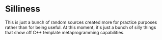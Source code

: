 Silliness
=========

This is just a bunch of random sources created more for practice purposes
rather than for being useful. At this moment, it's just a bunch of silly things
that show off C++ template metaprogramming capabilities.

